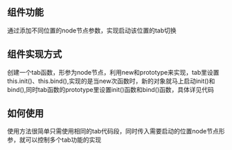## 组件功能
通过添加不同位置的node节点参数，实现启动该位置的tab切换
## 组件实现方式
创建一个tab函数，形参为node节点，利用new和prototype来实现，tab里设置this.init()、this.bind(),实现的是当new次函数时，新的对象就马上启动init()和bind(),同时tab函数的prototype里设置init()函数和bind()函数，具体详见代码
## 如何使用
使用方法很简单只需使用相同的tab代码段，同时传入需要启动的位置node节点形参，就可以控制多个tab功能的实现